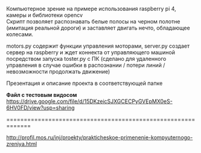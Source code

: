Компьютерное зрение на примере использования raspberry pi 4, камеры и библиотеки opencv<br>
Скрипт позволяет распознавать белые полосы на черном полотне (имитация реальной дороги) и заставляет двигать нечто, обладающее колесами.<br>

motors.py содержит функции управления моторами, server.py создает сервер на raspberry и ждет коннекта от управляющего машиной посредством запуска toster.py 
с ПК (сделано для удаленного управления в случае ошибки в распознании / потери линий / невозможности продолжать движение)<br>

Презентация и описание проекта в соответствующей папке<br>

<b>Файл с тестовым видосом</b><br>
https://drive.google.com/file/d/15DKzeicSJXGCECPyGVEpMX0eS-6HV0FD/view?usp=sharing

=============================================================

http://profil.mos.ru/inj/proekty/prakticheskoe-primenenie-kompyuternogo-zreniya.html
